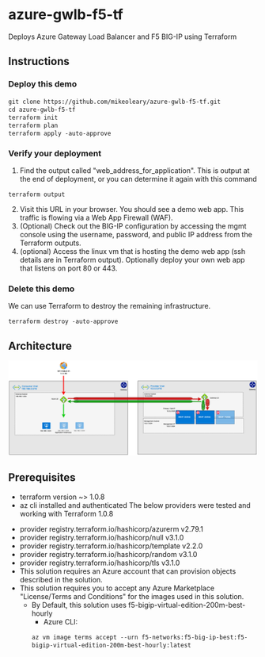 # azure-gwlb-f5-tf
Deploys Azure Gateway Load Balancer and F5 BIG-IP using Terraform

## Instructions

### Deploy this demo
````
git clone https://github.com/mikeoleary/azure-gwlb-f5-tf.git
cd azure-gwlb-f5-tf
terraform init
terraform plan
terraform apply -auto-approve
````

### Verify your deployment
1. Find the output called "web_address_for_application". This is output at the end of deployment, or you can determine it again with this command
````
terraform output
````
2. Visit this URL in your browser. You should see a demo web app. This traffic is flowing via a Web App Firewall (WAF).
3. (Optional) Check out the BIG-IP configuration by accessing the mgmt console using the username, password, and public IP address from the Terraform outputs.
4. (optional) Access the linux vm that is hosting the demo web app (ssh details are in Terraform output). Optionally deploy your own web app that listens on port 80 or 443.

### Delete this demo
We can use Terraform to destroy the remaining infrastructure.
````
terraform destroy -auto-approve
````

## Architecture
![Architecture](images/Azure-GWLB.png)

## Prerequisites
- terraform version ~> 1.0.8
- az cli installed and authenticated
The below providers were tested and working with Terraform 1.0.8
* provider registry.terraform.io/hashicorp/azurerm v2.79.1
* provider registry.terraform.io/hashicorp/null v3.1.0
* provider registry.terraform.io/hashicorp/template v2.2.0
* provider registry.terraform.io/hashicorp/random v3.1.0
* provider registry.terraform.io/hashicorp/tls v3.1.0
* This solution requires an Azure account that can provision objects described in the solution.
* This solution requires you to accept any Azure Marketplace "License/Terms and Conditions" for the images used in this solution.
  * By Default, this solution uses f5-bigip-virtual-edition-200m-best-hourly
    * Azure CLI:
    ````
    az vm image terms accept --urn f5-networks:f5-big-ip-best:f5-bigip-virtual-edition-200m-best-hourly:latest
    ````
